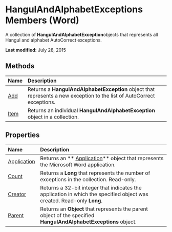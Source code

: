 
# HangulAndAlphabetExceptions Members (Word)
A collection of  **HangulAndAlphabetException**objects that represents all Hangul and alphabet AutoCorrect exceptions.

 **Last modified:** July 28, 2015


## Methods



|**Name**|**Description**|
|:-----|:-----|
| [Add](6cbfb762-4e14-a31a-1619-e8ad725b58c8.md)|Returns a  **HangulAndAlphabetException** object that represents a new exception to the list of AutoCorrect exceptions.|
| [Item](a9763ec7-c856-3bae-5867-d8b7b243fc32.md)|Returns an individual  **HangulAndAlphabetException** object in a collection.|

## Properties



|**Name**|**Description**|
|:-----|:-----|
| [Application](bf482a64-2069-8617-ee28-7a4951260ae3.md)|Returns an  ** [Application](d1cf6f8f-4e88-bf01-93b4-90a83f79cb44.md)** object that represents the Microsoft Word application.|
| [Count](75b0a9df-0637-defe-a2ae-474eba7ade58.md)|Returns a  **Long** that represents the number of exceptions in the collection. Read-only.|
| [Creator](5d664952-732c-cb5a-66b6-01ce3572c983.md)|Returns a 32-bit integer that indicates the application in which the specified object was created. Read-only  **Long**.|
| [Parent](e075f637-75f0-2444-8366-c25812640d28.md)|Returns an  **Object** that represents the parent object of the specified **HangulAndAlphabetExceptions** object.|
